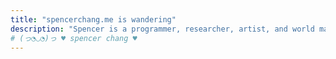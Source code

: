 ```yaml
---
title: "𝚜𝚙𝚎𝚗𝚌𝚎𝚛𝚌𝚑𝚊𝚗𝚐.𝚖𝚎 𝚒𝚜 𝚠𝚊𝚗𝚍𝚎𝚛𝚒𝚗𝚐"
description: "Spencer is a programmer, researcher, artist, and world maker in San Francisco. He creates playful and intimate software and words to imagine alternative futures of computing."
# (っ◔◡◔)っ ♥ spencer chang ♥
---
```


<script>
const workDescription =`
- I spend my days
- imagining communal <a href="https://spencerchang.substack.com/p/towards-flight">futures of computing</a>,
  - imagining communal <a href="https://spencerchang.substack.com/p/towards-flight">futures of computing</a>
  - the kind with new ways for <a href="/posts/our-internet/">making space</a> on the internet, 
    - the kind with new ways for <a href="/posts/our-internet/">making space</a> and <a href="https://playhtml.fun">relating to each other</a> on the internet,
  - and community-owned, <a href="https://twitter.com/spencerc99/status/1619086724231208961?s=20">small-scale</a> infrastructure.
- exploring <a id="tinyInternets" href="https://tiny-inter.net/">𝓽𝓲𝓷𝔂 𝓲𝓷𝓽𝓮𝓻𝓷𝓮𝓽𝓼</a>,
  - exploring <a id="tinyInternets" href="https://tiny-inter.net/">𝓽𝓲𝓷𝔂 𝓲𝓷𝓽𝓮𝓻𝓷𝓮𝓽𝓼</a>,
  - ones where we can shape according to <a href="https://we-b.site">our internet dreams</a>,
- and exploring poetry, through <a href="https://reboothq.substack.com/p/everyday-magic">writing</a>, <a href="https://www.frieze.com/article/online-publications-bridging-poetry-and-code">art</a>, and
- software.
  - playful
    - playful,
    - open,
      - open,
      - and empowering
  - software (like this <a href="https://htmlgarden.spencerchang.me">seasonal garden website</a>).
    - software (like this <a href="https://htmlgarden.spencerchang.me">seasonal garden website</a>
    - and <a href="https://poems.verses.xyz">expanding poems library</a>).
      - and <a href="https://poems.verses.xyz">expanding poems library</a>
      - and <a href="/pacman-poem">pacman poem</a>).
- Before, I crafted
- tools for tinkers at <a id="coda" href="https://coda.io">Coda</a> for several years
  - tools for tinkers at <a id="coda" href="https://coda.io">Coda</a> for several years (I built out our <a href="/posts/rituals-remixing">custom templates platform</a> and helped extend the <a href="https://coda.io/packs">Packs platform</a>)
    - tools for tinkers at <a id="coda" href="https://coda.io">Coda</a> for several years (I built out our <a href="/posts/rituals-remixing">custom templates platform</a> and helped extend the <a href="https://coda.io/packs">Packs platform</a> so that anyone can extend Coda's capabilities, maintaining an <a href="https://github.com/coda/packs-sdk">open-source SDK</a>)
- and conjured 
- soulful speculations of new futures at <a href="https://verses.xyz" id="verses">verses</a>.
  - soulful speculations of new futures at <a href="https://verses.xyz" id="verses">verses</a>
  - (I co-stewarded the creation of <b id="pluriverse"><a href="https://pluriverse.world">pluriverse.world</a></b>).
    - (I co-stewarded the creation of <b id="pluriverse"><a href="https://pluriverse.world">pluriverse.world</a></b>
    - and created our <a href="https://poems.verses.xyz">transforming text playground</a>). 
`;
let node = createTelescopicTextFromBulletedList(workDescription, {textMode: TextMode.Html});
const container = document.getElementById("expandingWork")
container.appendChild(node);
</script>
